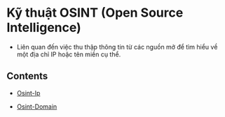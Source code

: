 # Kỹ thuật OSINT (Open Source Intelligence)

- Liên quan đến việc thu thập thông tin từ các nguồn mở để tìm hiểu về một địa chỉ IP hoặc tên miền cụ thể.

## Contents

- [Osint-Ip](#Osint--IP.md)

- [Osint-Domain](#Osint--Domain.md)
 

